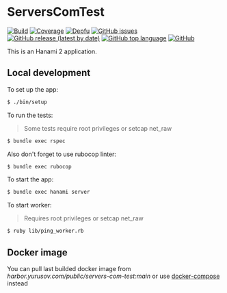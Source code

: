 # ServersComTest

[![Build](https://github.com/yurusov/servers-com-test/actions/workflows/docker-build.yml/badge.svg)](https://github.com/yurusov/servers-com-test/actions/workflows/docker-build.yml)
[![Coverage](https://yurusov.github.io/servers-com-test/badge.svg)](https://yurusov.github.io/servers-com-test/index.html)
[![Depfu](https://img.shields.io/depfu/dependencies/github/yurusov/servers-com-test)](Gemfile)
[![GitHub issues](https://img.shields.io/github/issues/yurusov/servers-com-test)](https://github.com/yurusov/servers-com-test/issues)
[![GitHub release (latest by date)](https://img.shields.io/github/v/release/yurusov/servers-com-test)](https://github.com/yurusov/servers-com-test/releases)
[![GitHub top language](https://img.shields.io/github/languages/top/yurusov/servers-com-test)](https://github.com/yurusov/servers-com-test/search?l=ruby)
[![GitHub](https://img.shields.io/github/license/yurusov/servers-com-test)](LICENSE)


This is an Hanami 2 application.

## Local development

To set up the app:

```sh
$ ./bin/setup
```

To run the tests:

> Some tests require root privileges or setcap net_raw 

```sh
$ bundle exec rspec
```

Also don't forget to use rubocop linter:

```sh
$ bundle exec rubocop
```

To start the app:

```sh
$ bundle exec hanami server
```

To start worker:
> Requires root privileges or setcap net_raw 

```sh
$ ruby lib/ping_worker.rb   
```

## Docker image

You can pull last builded docker image from *harbor.yurusov.com/public/servers-com-test:main*
or use	[docker-compose](./docker-compose.yml) instead

